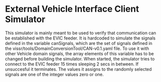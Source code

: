 # External Vehicle Interface Client Simulator
This simulator is mainly meant to be used to verify that communication can be established with the EVIC feeder. It is hardcoded to simulate the signals defined in the variable canSignals,
which are the set of signals defined in the vissr/tools/DomainConversionTool/CAN-v0.1.yaml file. 
To use it with other Vehicle domain signals, the array elements of this variable has to be changed before building the simulator.
When started, the simulator tries to connect to the EVIC feeder 15 times sleeping 2 secs in between. If unsuccesful it terminates.
The values it assigns to the randomly selected signals are one of the integer values zero or one.

